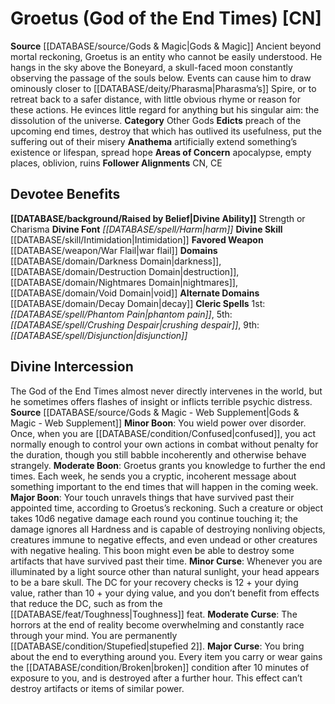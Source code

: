 ﻿---
ability:
- Strength
- Charisma
ability_boost:
- Strength
- Charisma
alignment: CN
deity:
- '[[DATABASE/deity/Groetus|Groetus]]'
deity_category: Other Gods
divine_font: Harm
domain:
- '[[DATABASE/domain/Darkness Domain|Darkness]]'
- '[[DATABASE/domain/Decay Domain|Decay]]'
- '[[DATABASE/domain/Destruction Domain|Destruction]]'
- '[[DATABASE/domain/Nightmares Domain|Nightmares]]'
- '[[DATABASE/domain/Void Domain|Void]]'
favored_weapon: '[[DATABASE/weapon/War Flail|War Flail]]'
follower_alignment:
- CN
- CE
id: '38'
name: Groetus
rarity: Common
rus_type_level: null
skill:
- '[[DATABASE/skill/Intimidation|Intimidation]]'
source: '[[DATABASE/source/Gods & Magic|Gods & Magic]]'
trait: null
type: Deity

---
# Groetus (God of the End Times) [CN]

**Source** [[DATABASE/source/Gods & Magic|Gods & Magic]] 
Ancient beyond mortal reckoning, Groetus is an entity who cannot be easily understood. He hangs in the sky above the Boneyard, a skull-faced moon constantly observing the passage of the souls below. Events can cause him to draw ominously closer to [[DATABASE/deity/Pharasma|Pharasma’s]] Spire, or to retreat back to a safer distance, with little obvious rhyme or reason for these actions. He evinces little regard for anything but his singular aim: the dissolution of the universe.
**Category** Other Gods
**Edicts** preach of the upcoming end times, destroy that which has outlived its usefulness, put the suffering out of their misery
**Anathema** artificially extend something’s existence or lifespan, spread hope
**Areas of Concern** apocalypse, empty places, oblivion, ruins
**Follower Alignments** CN, CE

## Devotee Benefits

**[[DATABASE/background/Raised by Belief|Divine Ability]]** Strength or Charisma
**Divine Font** _[[DATABASE/spell/Harm|harm]]_
**Divine Skill** [[DATABASE/skill/Intimidation|Intimidation]]
**Favored Weapon** [[DATABASE/weapon/War Flail|war flail]]
**Domains** [[DATABASE/domain/Darkness Domain|darkness]], [[DATABASE/domain/Destruction Domain|destruction]], [[DATABASE/domain/Nightmares Domain|nightmares]], [[DATABASE/domain/Void Domain|void]]
**Alternate Domains** [[DATABASE/domain/Decay Domain|decay]]
**Cleric Spells** 1st: _[[DATABASE/spell/Phantom Pain|phantom pain]]_, 5th: _[[DATABASE/spell/Crushing Despair|crushing despair]]_, 9th: _[[DATABASE/spell/Disjunction|disjunction]]_

## Divine Intercession

The God of the End Times almost never directly intervenes in the world, but he sometimes offers flashes of insight or inflicts terrible psychic distress.
**Source** [[DATABASE/source/Gods & Magic - Web Supplement|Gods & Magic - Web Supplement]]
**Minor Boon**: You wield power over disorder. Once, when you are [[DATABASE/condition/Confused|confused]], you act normally enough to control your own actions in combat without penalty for the duration, though you still babble incoherently and otherwise behave strangely.
**Moderate Boon**: Groetus grants you knowledge to further the end times. Each week, he sends you a cryptic, incoherent message about something important to the end times that will happen in the coming week.
**Major Boon**: Your touch unravels things that have survived past their appointed time, according to Groetus’s reckoning. Such a creature or object takes 10d6 negative damage each round you continue touching it; the damage ignores all Hardness and is capable of destroying nonliving objects, creatures immune to negative effects, and even undead or other creatures with negative healing. This boon might even be able to destroy some artifacts that have survived past their time.
**Minor Curse**: Whenever you are illuminated by a light source other than natural sunlight, your head appears to be a bare skull. The DC for your recovery checks is 12 + your dying value, rather than 10 + your dying value, and you don’t benefit from effects that reduce the DC, such as from the [[DATABASE/feat/Toughness|Toughness]] feat.
**Moderate Curse**: The horrors at the end of reality become overwhelming and constantly race through your mind. You are permanently [[DATABASE/condition/Stupefied|stupefied 2]].
**Major Curse**: You bring about the end to everything around you. Every item you carry or wear gains the [[DATABASE/condition/Broken|broken]] condition after 10 minutes of exposure to you, and is destroyed after a further hour. This effect can’t destroy artifacts or items of similar power.